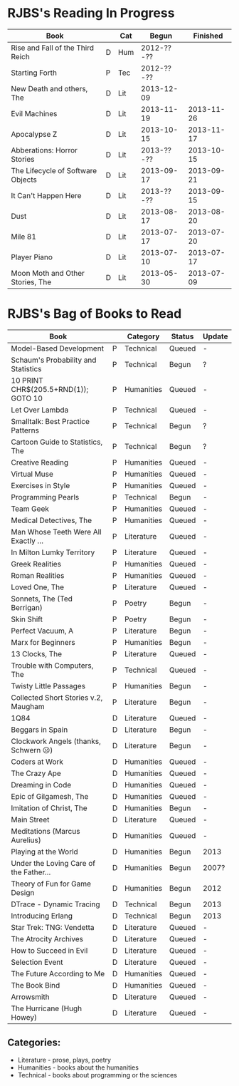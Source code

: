 
# RJBS's Reading In Progress

| **Book**                            |   | Cat | Begun      | Finished   |
|-------------------------------------|---|-----|------------|------------|
 Rise and Fall of the Third Reich     | D | Hum | 2012-??-?? |
 Starting Forth                       | P | Tec | 2012-??-?? |
 New Death and others, The            | D | Lit | 2013-12-09 |
 Evil Machines                        | D | Lit | 2013-11-19 | 2013-11-26
 Apocalypse Z                         | D | Lit | 2013-10-15 | 2013-11-17
 Abberations: Horror Stories          | D | Lit | 2013-??-?? | 2013-10-15
 The Lifecycle of Software Objects    | D | Lit | 2013-09-17 | 2013-09-21
 It Can't Happen Here                 | D | Lit | 2013-??-?? | 2013-09-15
 Dust                                 | D | Lit | 2013-08-17 | 2013-08-20
 Mile 81                              | D | Lit | 2013-07-17 | 2013-07-20
 Player Piano                         | D | Lit | 2013-07-10 | 2013-07-17
 Moon Moth and Other Stories, The     | D | Lit | 2013-05-30 | 2013-07-09

# RJBS's Bag of Books to Read

| **Book**                            |   | Category   | Status | Update     |
|-------------------------------------|---|------------|--------|------------|
 Model-Based Development              | P | Technical  | Queued | -
 Schaum's Probability and Statistics  | P | Technical  | Begun  | ?
 10 PRINT CHR$(205.5+RND(1)); GOTO 10 | P | Humanities | Queued | -
 Let Over Lambda                      | P | Technical  | Queued | -
 Smalltalk: Best Practice Patterns    | P | Technical  | Begun  | ?
 Cartoon Guide to Statistics, The     | P | Technical  | Begun  | ?
 Creative Reading                     | P | Humanities | Queued | -
 Virtual Muse                         | P | Humanities | Queued | -
 Exercises in Style                   | P | Humanities | Queued | -
 Programming Pearls                   | P | Technical  | Begun  | -
 Team Geek                            | P | Humanities | Queued | -
 Medical Detectives, The              | P | Humanities | Queued | -
 Man Whose Teeth Were All Exactly …   | P | Literature | Queued | -
 In Milton Lumky Territory            | P | Literature | Queued | -
 Greek Realities                      | P | Humanities | Queued | -
 Roman Realities                      | P | Humanities | Queued | -
 Loved One, The                       | P | Literature | Queued | -
 Sonnets, The (Ted Berrigan)          | P | Poetry     | Begun  | -
 Skin Shift                           | P | Poetry     | Begun  | -
 Perfect Vacuum, A                    | P | Literature | Begun  | -
 Marx for Beginners                   | P | Humanities | Begun  | -
 13 Clocks, The                       | P | Literature | Queued | -
 Trouble with Computers, The          | P | Technical  | Queued | -
 Twisty Little Passages               | P | Humanities | Begun  | -
 Collected Short Stories v.2, Maugham | P | Literature | Begun  | -
 1Q84                                 | D | Literature | Queued | -
 Beggars in Spain                     | D | Literature | Begun  | -
 Clockwork Angels (thanks, Schwern ☹) | D | Literature | Begun  | -
 Coders at Work                       | D | Humanities | Queued | -
 The Crazy Ape                        | D | Humanities | Queued | -
 Dreaming in Code                     | D | Humanities | Queued | -
 Epic of Gilgamesh, The               | D | Humanities | Queued | -
 Imitation of Christ, The             | D | Humanities | Begun  | -
 Main Street                          | D | Literature | Queued | -
 Meditations (Marcus Aurelius)        | D | Humanities | Queued | -
 Playing at the World                 | D | Humanities | Begun  | 2013
 Under the Loving Care of the Father… | D | Humanities | Begun  | 2007?
 Theory of Fun for Game Design        | D | Humanities | Begun  | 2012
 DTrace - Dynamic Tracing             | D | Technical  | Begun  | 2013
 Introducing Erlang                   | D | Technical  | Begun  | 2013
 Star Trek: TNG: Vendetta             | D | Literature | Queued | -
 The Atrocity Archives                | D | Literature | Queued | -
 How to Succeed in Evil               | D | Literature | Queued | -
 Selection Event                      | D | Literature | Queued | -
 The Future According to Me           | D | Humanities | Queued | -
 The Book Bind                        | D | Humanities | Queued | -
 Arrowsmith                           | D | Literature | Queued | -
 The Hurricane (Hugh Howey)           | D | Literature | Queued | -

## Categories:

* Literature - prose, plays, poetry
* Humanities - books about the humanities
* Technical  - books about programming or the sciences
